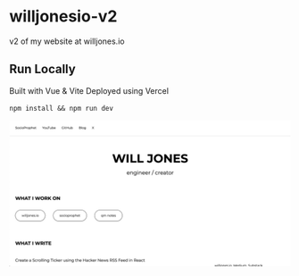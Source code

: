 # willjonesio-v2

v2 of my website at willjones.io

## Run Locally

Built with Vue & Vite
Deployed using Vercel

```
npm install && npm run dev
```

![alt text](https://github.com/willdvlpr/willjonesio-v2/blob/master/src/assets/images/willjonesio.png?raw=true)
